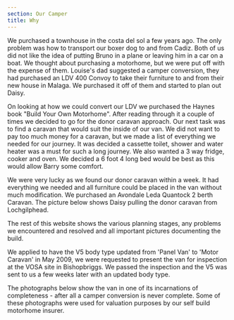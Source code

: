 ```yaml
---
section: Our Camper
title: Why
---
```


We purchased a townhouse in the costa del sol a few years ago. The only problem was how to transport our boxer dog to and from Cadiz. Both of us did not like the idea of putting Bruno in a plane or leaving him in a car on a boat. We thought about purchasing a motorhome, but we were put off with the expense of them. Louise's dad suggested a camper conversion, they had purchased an LDV 400 Convoy to take their furniture to and from their new house in Malaga. We purchased it off of them and started to plan out Daisy.

On looking at how we could convert our LDV we purchased the Haynes book "Build Your Own Motorhome". After reading through it a couple of times we decided to go for the donor caravan approach. Our next task was to find a caravan that would suit the inside of our van. We did not want to pay too much money for a caravan, but we made a list of everything we needed for our journey. It was decided a cassette toilet, shower and water heater was a must for such a long journey. We also wanted a 3 way fridge, cooker and oven. We decided a 6 foot 4 long bed would be best as this would allow Barry some comfort.

We were very lucky as we found our donor caravan within a week. It had everything we needed and all furniture could be placed in the van without much modification. We purchased an Avondale Leda Quantock 2 berth Caravan. The picture below shows Daisy pulling the donor caravan from Lochgilphead.

<div class="flickrslideshow" data-ids="[113085690]">
</div>

The rest of this website shows the various planning stages, any problems we encountered and resolved and all important pictures documenting the build.

We applied to have the V5 body type updated from 'Panel Van' to 'Motor Caravan' in May 2009, we were requested to present the van for inspection at the VOSA site in Bishopbriggs. We passed the inspection and the V5 was sent to us a few weeks later with an updated body type. 

<div class="flickrslideshow" data-ids="[3613875819,3613876889]">
</div>

The photographs below show the van in one of its incarnations of completeness - after all a camper conversion is never complete. Some of these photographs were used for valuation purposes by our self build motorhome insurer. 

<div class="flickrslideshow" data-ids="[113085690,277725407,465952912,465979178,875476924,2414637524,2414639068,3846100731,2414640016,2413815655,5850403190,5850410124,5849872137,5031382834,7639029608]">
</div>

